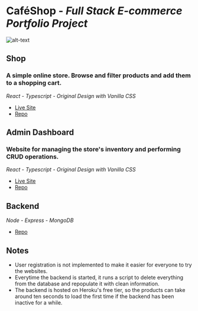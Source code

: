 # CaféShop - _Full Stack E-commerce Portfolio Project_

![alt-text](https://github.com/jporrego/coffee-shop/blob/main/src/assets/giflight.gif)

## Shop

### A simple online store. Browse and filter products and add them to a shopping cart.

_React - Typescript - Original Design with Vanilla CSS_

- [Live Site](https://jporrego.github.io/coffee-shop/)
- [Repo](https://github.com/jporrego/coffee-shop)

## Admin Dashboard

### Website for managing the store's inventory and performing CRUD operations.

_React - Typescript - Original Design with Vanilla CSS_

- [Live Site](https://coffee-shop-admin-dashboard.netlify.app/)
- [Repo](https://github.com/jporrego/coffee-shop-admin-dashboard)

## Backend

_Node - Express - MongoDB_

- [Repo](https://github.com/jporrego/simple-inventory)

## Notes

- User registration is not implemented to make it easier for everyone to try the websites.
- Everytime the backend is started, it runs a script to delete everything from the database and repopulate it with clean information.
- The backend is hosted on Heroku's free tier, so the products can take around ten seconds to load the first time if the backend has been inactive for a while.
